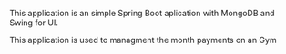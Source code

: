 This application is an simple Spring Boot aplication with MongoDB and Swing for UI.

This application is used to managment the month payments on an Gym
